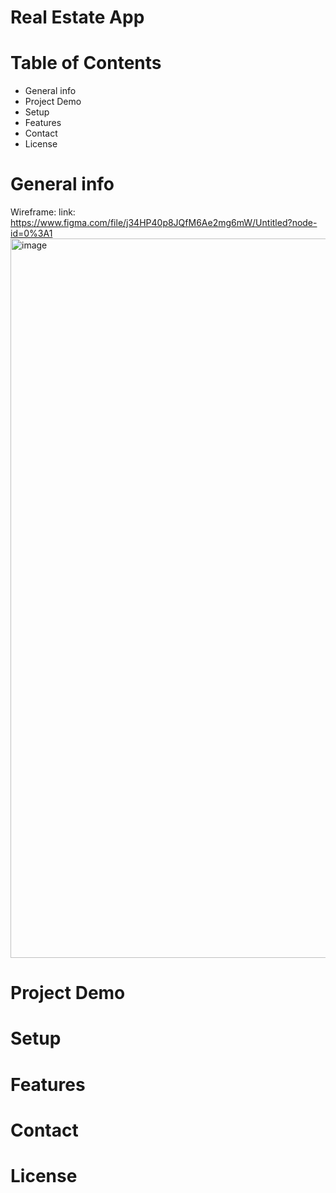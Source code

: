 # Real Estate App

# Table of Contents 
*   General info 
*   Project Demo 
*   Setup
*   Features 
*   Contact 
*   License


#   General info

Wireframe:
link: https://www.figma.com/file/j34HP40p8JQfM6Ae2mg6mW/Untitled?node-id=0%3A1
<img width="1151" alt="image" src="https://user-images.githubusercontent.com/61214246/165433229-650734a6-b1f1-43b9-9c11-d786169bd618.png">




#   Project Demo 

#   Setup


#   Features 

#   Contact 


#   License
